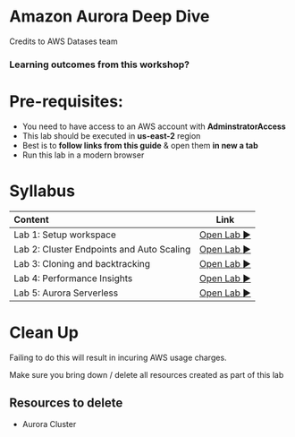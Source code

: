 # Amazon Aurora Deep Dive 
Credits to AWS Datases team

### Learning outcomes from this workshop?


# Pre-requisites:  
* You need to have access to an AWS account with **AdminstratorAccess**
* This lab should be executed in **us-east-2** region
* Best is to **follow links from this  guide** & open them **in new a tab**
* Run this lab in a modern browser

# Syllabus

|Content| Link|
|:-----|:--:|
|Lab 1: Setup workspace |[Open Lab :arrow_forward:](./lab1)|
|Lab 2: Cluster Endpoints and Auto Scaling |[Open Lab :arrow_forward:](./lab2)|
|Lab 3: Cloning and backtracking  |[Open Lab :arrow_forward:](./lab3)|
|Lab 4: Performance Insights |[Open Lab :arrow_forward:](./lab4)|
|Lab 5: Aurora Serverless | [Open Lab :arrow_forward:](./lab5)|


# Clean Up

Failing to do this will result in incuring AWS usage charges.

Make sure you bring down / delete all resources created as part of this lab

## Resources to delete

* Aurora Cluster 


